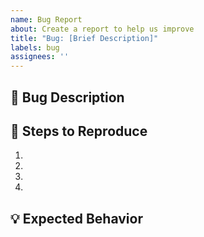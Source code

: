 ```yaml
---
name: Bug Report
about: Create a report to help us improve
title: "Bug: [Brief Description]"
labels: bug
assignees: ''
---
```


## 🐛 Bug Description

<!--
Provide a clear and concise description of what the bug is.
-->

## 🔎 Steps to Reproduce

<!--
List the steps to reproduce the behavior:
1. Go to '...'
2. Click on '...'
3. Scroll down to '...'
4. See error
-->

1. 
2. 
3. 
4. 

## 💡 Expected Behavior

